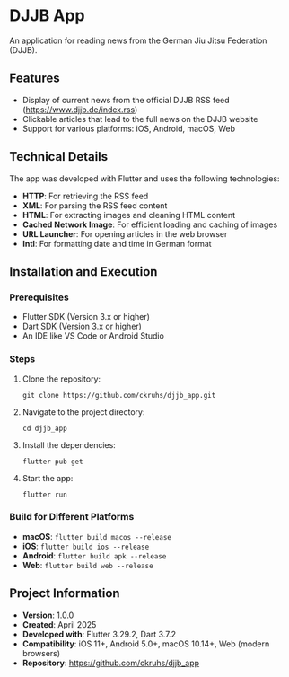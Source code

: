 # DJJB App

An application for reading news from the German Jiu Jitsu Federation (DJJB).

## Features

- Display of current news from the official DJJB RSS feed (https://www.djjb.de/index.rss)
- Clickable articles that lead to the full news on the DJJB website
- Support for various platforms: iOS, Android, macOS, Web

## Technical Details

The app was developed with Flutter and uses the following technologies:

- **HTTP**: For retrieving the RSS feed
- **XML**: For parsing the RSS feed content
- **HTML**: For extracting images and cleaning HTML content
- **Cached Network Image**: For efficient loading and caching of images
- **URL Launcher**: For opening articles in the web browser
- **Intl**: For formatting date and time in German format

## Installation and Execution

### Prerequisites

- Flutter SDK (Version 3.x or higher)
- Dart SDK (Version 3.x or higher)
- An IDE like VS Code or Android Studio

### Steps

1. Clone the repository:
   ```
   git clone https://github.com/ckruhs/djjb_app.git
   ```

2. Navigate to the project directory:
   ```
   cd djjb_app
   ```

3. Install the dependencies:
   ```
   flutter pub get
   ```

4. Start the app:
   ```
   flutter run
   ```

### Build for Different Platforms

- **macOS**: `flutter build macos --release`
- **iOS**: `flutter build ios --release`
- **Android**: `flutter build apk --release`
- **Web**: `flutter build web --release`

## Project Information

- **Version**: 1.0.0
- **Created**: April 2025
- **Developed with**: Flutter 3.29.2, Dart 3.7.2
- **Compatibility**: iOS 11+, Android 5.0+, macOS 10.14+, Web (modern browsers)
- **Repository**: https://github.com/ckruhs/djjb_app

